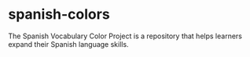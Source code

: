 # spanish-colors
The Spanish Vocabulary Color Project is a repository that helps learners expand their Spanish language skills.
